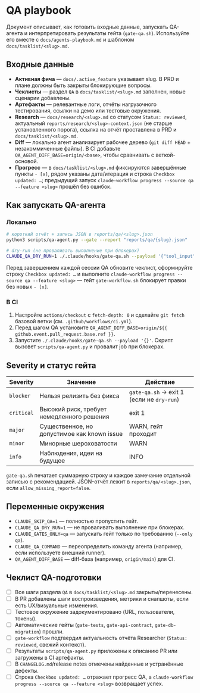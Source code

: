 # QA playbook

Документ описывает, как готовить входные данные, запускать QA-агента и
интерпретировать результаты гейта (`gate-qa.sh`). Используйте его вместе с
`docs/agents-playbook.md` и шаблоном `docs/tasklist/<slug>.md`.

## Входные данные

- **Активная фича** — `docs/.active_feature` указывает slug. В PRD и плане должны
  быть закрыты блокирующие вопросы.
- **Чеклисты** — раздел `QA` в `docs/tasklist/<slug>.md` заполнен, новые сценарии добавлены.
- **Артефакты** — релевантные логи, отчёты нагрузочного тестирования, ссылки на
  демо или тестовые окружения.
- **Research** — `docs/research/<slug>.md` со статусом `Status: reviewed`, актуальный
  `reports/research/<slug>-context.json` (не старше установленного порога), ссылка
  на отчёт проставлена в PRD и `docs/tasklist/<slug>.md`.
- **Diff** — локально агент анализирует рабочее дерево (`git diff HEAD` +
  незакоммиченные файлы). В CI добавьте `QA_AGENT_DIFF_BASE=origin/<base>`, чтобы
  сравнивать с веткой-основой.
- **Прогресс** — в `docs/tasklist/<slug>.md` фиксируются завершённые пункты `- [x]`, рядом указаны дата/итерация и строка `Checkbox updated: …`; предыдущий запуск `claude-workflow progress --source qa --feature <slug>` прошёл без ошибок.

## Как запускать QA-агента

### Локально

```bash
# короткий отчёт + запись JSON в reports/qa/<slug>.json
python3 scripts/qa-agent.py --gate --report "reports/qa/{slug}.json"

# dry-run (не проваливать выполнение при блокерах)
CLAUDE_QA_DRY_RUN=1 ./.claude/hooks/gate-qa.sh --payload '{"tool_input":{"file_path":"src/main/App.kt"}}'
```

Перед завершением каждой сессии QA обновите чеклист, сформируйте строку `Checkbox updated: …` и выполните `claude-workflow progress --source qa --feature <slug>` — гейт `gate-workflow.sh` блокирует правки без новых `- [x]`.

### В CI

1. Настройте `actions/checkout` с `fetch-depth: 0` и сделайте `git fetch` базовой
   ветки (см. `.github/workflows/ci.yml`).
2. Перед шагом QA установите
   `QA_AGENT_DIFF_BASE=origin/${{ github.event.pull_request.base.ref }}`.
3. Запустите `./.claude/hooks/gate-qa.sh --payload '{}'`. Скрипт вызовет
   `scripts/qa-agent.py` и провалит job при блокерах.

## Severity и статус гейта

| Severity  | Значение                                   | Действие                                        |
|-----------|--------------------------------------------|-------------------------------------------------|
| `blocker` | Нельзя релизить без фикса                  | `gate-qa.sh` → exit 1 (если не `dry-run`)       |
| `critical`| Высокий риск, требует немедленного решения | exit 1                                          |
| `major`   | Существенное, но допустимое как known issue| WARN, гейт проходит                              |
| `minor`   | Минорные шероховатости                     | WARN                                            |
| `info`    | Наблюдения, идеи на будущее                | INFO                                            |

`gate-qa.sh` печатает суммарную строку и каждое замечание отдельной записью с
рекомендацией. JSON-отчёт лежит в `reports/qa/<slug>.json`, если
`allow_missing_report=false`.

## Переменные окружения

- `CLAUDE_SKIP_QA=1` — полностью пропустить гейт.
- `CLAUDE_QA_DRY_RUN=1` — не проваливать выполнение при блокерах.
- `CLAUDE_GATES_ONLY=qa` — запускать гейт только по требованию (`--only qa`).
- `CLAUDE_QA_COMMAND` — переопределить команду агента (например, если используете
  внешний runner).
- `QA_AGENT_DIFF_BASE` — diff-база (например, `origin/main`) для CI.

## Чеклист QA-подготовки

- [ ] Все шаги раздела `QA` в `docs/tasklist/<slug>.md` закрыты/перенесены.
- [ ] В PR добавлены шаги воспроизведения, метрики и снапшоты, если есть UX/визуальные изменения.
- [ ] Тестовое окружение задокументировано (URL, пользователи, токены).
- [ ] Автоматические гейты (`gate-tests`, `gate-api-contract`, `gate-db-migration`) прошли.
- [ ] `gate-workflow` подтвердил актуальность отчёта Researcher (`Status: reviewed`, свежий контекст).
- [ ] Результаты `scripts/qa-agent.py` приложены к описанию PR или загружены в CI артефакты.
- [ ] В `CHANGELOG.md`/release notes отмечены найденные и устранённые дефекты.
- [ ] Строка `Checkbox updated: …` отражает прогресс QA, а `claude-workflow progress --source qa --feature <slug>` возвращает успех.
